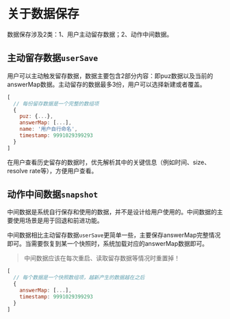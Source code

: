 
# 关于数据保存

数据保存涉及2类：1、用户主动留存数据；2、动作中间数据。

## 主动留存数据`userSave`

用户可以主动触发留存数据，数据主要包含2部分内容：即puz数据以及当前的answerMap数据。主动留存的数据最多3份，用户可以选择新建或者覆盖。

```javascript
[
  // 每份留存数据是一个完整的数组项
  {
    puz: {...},
    answerMap: [...],
    name: '用户自行命名',
    timestamp: 9991029399293
  }
]
```

在用户查看历史留存的数据时，优先解析其中的关键信息（例如时间、size、resolve rate等），方便用户查看。

## 动作中间数据`snapshot`

中间数据是系统自行保存和使用的数据，并不是设计给用户使用的。中间数据的主要使用场景是用于回退和前进功能。

中间数据相比主动留存数据`userSave`更简单一些，主要保存answerMap完整情况即可。当需要恢复到某一个快照时，系统加载对应的answerMap数据即可。

> 中间数据应该在每次重启、读取留存数据等情况时重置掉！

```javascript
[
  // 每个数据是一个快照数组项，越新产生的数据越在之后
  {
    answerMap: [...],
    timestamp: 9991029399293
  }
]
```
